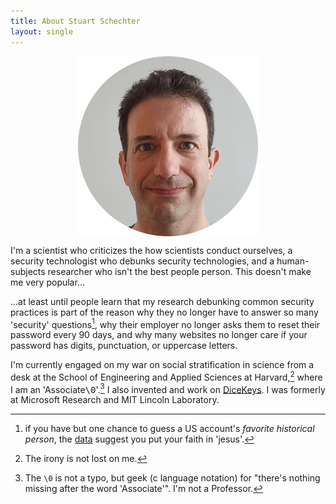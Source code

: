 ```yaml
---
title: About Stuart Schechter
layout: single
---
```


<!-- ![Image alt](StuartsSelfieOn20230804.webp) -->

<img src="StuartsSelfieOn20230804.webp" style="width: min(30vw,20vh); display: block; margin-left: auto; margin-right: auto;" />

<!-- {{< figure src="StuartsSelfieOn20230804.webp" caption="Yikes" alt="A picture of Stuart" width="min(30vw,20vh)" >}} -->


I'm a scientist who criticizes the how scientists conduct ourselves, a security technologist who debunks security technologies, and a human-subjects researcher who isn't the best people person. This doesn't make me very popular… 

…at least until people learn that my research debunking common security practices is part of the reason why they no longer have to answer so many 'security' questions[^jesus], why their employer no longer asks them to reset their password every 90 days, and why many websites no longer care if your password has digits, punctuation, or uppercase letters.

I'm currently engaged on my war on social stratification in science from a desk at the School of Engineering and Applied Sciences at Harvard,[^irony] where I am an 'Associate<span style="font-family:monospace">\0</span>'.[^null-terminal] I also invented and work on [DiceKeys](https://dicekeys.com). I was formerly at Microsoft Research and MIT Lincoln Laboratory.

[^irony]: The irony is not lost on me.

[^jesus]: if you have but one chance to guess a US account's *favorite historical person*, the [data](http://research.microsoft.com/pubs/79594/oakland09.pdf) suggest you put your faith in 'jesus'.


[^null-terminal]: The `\0` is not a typo, but geek (c language notation) for "there's nothing missing after the word 'Associate'". I'm not a Professor.